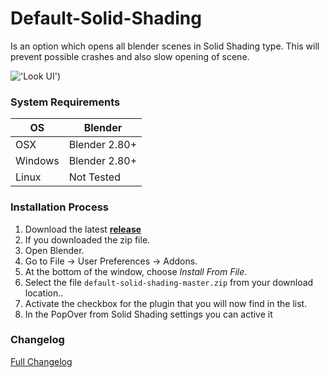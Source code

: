 # Default-Solid-Shading

Is an option which opens all blender scenes in Solid Shading type. This will prevent possible crashes and also slow opening of scene.

<!-- > Some limitations are currently present due to Beta containing some bugs -->

!['Look UI'](https://raw.githubusercontent.com/wiki/schroef/Default-Solid-Shading/images/Default-Solid-Shading_v002.png?v20231031))


### System Requirements

| **OS** | **Blender** |
| ------------- | ------------- |
| OSX | Blender 2.80+ |
| Windows | Blender 2.80+ |
| Linux | Not Tested |


### Installation Process

1. Download the latest <b>[release](https://github.com/schroef/default-solid-shading/releases/)</b>
2. If you downloaded the zip file.
3. Open Blender.
4. Go to File -> User Preferences -> Addons.
5. At the bottom of the window, choose *Install From File*.
6. Select the file `default-solid-shading-master.zip` from your download location..
7. Activate the checkbox for the plugin that you will now find in the list.
8. In the PopOver from Solid Shading settings you can active it


### Changelog
[Full Changelog](CHANGELOG.md)
